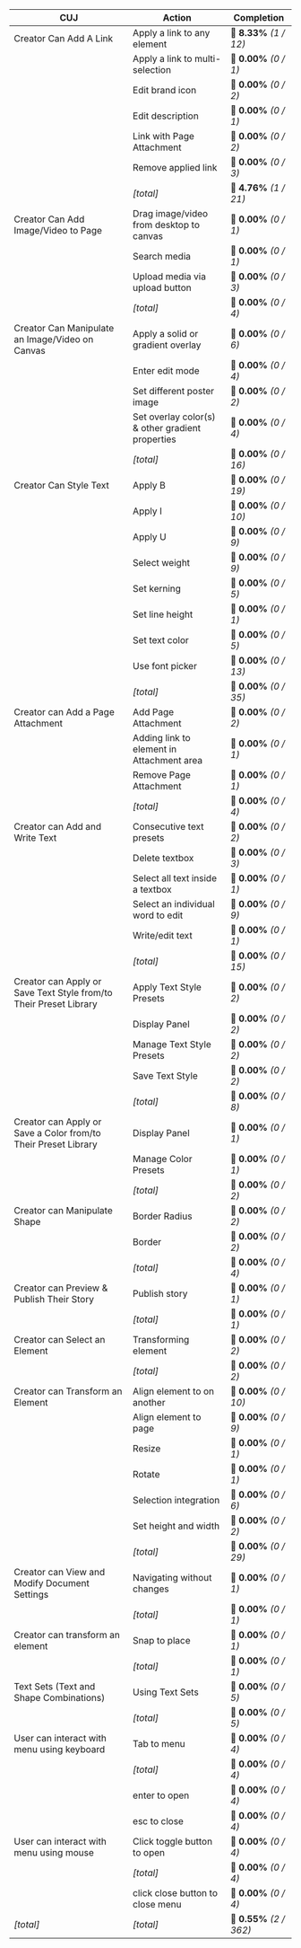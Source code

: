 | **CUJ**                                                           | **Action**                                       | **Completion**           |
| ----------------------------------------------------------------- | ------------------------------------------------ | ------------------------ |
| Creator Can Add A Link                                            | Apply a link to any element                      | 🚨 **8.33%** *(1 / 12)*  |
|                                                                   | Apply a link to multi-selection                  | 🚨 **0.00%** *(0 / 1)*   |
|                                                                   | Edit brand icon                                  | 🚨 **0.00%** *(0 / 2)*   |
|                                                                   | Edit description                                 | 🚨 **0.00%** *(0 / 1)*   |
|                                                                   | Link with Page Attachment                        | 🚨 **0.00%** *(0 / 2)*   |
|                                                                   | Remove applied link                              | 🚨 **0.00%** *(0 / 3)*   |
|                                                                   | *[total]*                                        | 🚨 **4.76%** *(1 / 21)*  |
| Creator Can Add Image/Video to Page                               | Drag image/video from desktop to canvas          | 🚨 **0.00%** *(0 / 1)*   |
|                                                                   | Search media                                     | 🚨 **0.00%** *(0 / 1)*   |
|                                                                   | Upload media via upload button                   | 🚨 **0.00%** *(0 / 3)*   |
|                                                                   | *[total]*                                        | 🚨 **0.00%** *(0 / 4)*   |
| Creator Can Manipulate an Image/Video on Canvas                   | Apply a solid or gradient overlay                | 🚨 **0.00%** *(0 / 6)*   |
|                                                                   | Enter edit mode                                  | 🚨 **0.00%** *(0 / 4)*   |
|                                                                   | Set different poster image                       | 🚨 **0.00%** *(0 / 2)*   |
|                                                                   | Set overlay color(s) & other gradient properties | 🚨 **0.00%** *(0 / 4)*   |
|                                                                   | *[total]*                                        | 🚨 **0.00%** *(0 / 16)*  |
| Creator Can Style Text                                            | Apply B                                          | 🚨 **0.00%** *(0 / 19)*  |
|                                                                   | Apply I                                          | 🚨 **0.00%** *(0 / 10)*  |
|                                                                   | Apply U                                          | 🚨 **0.00%** *(0 / 9)*   |
|                                                                   | Select weight                                    | 🚨 **0.00%** *(0 / 9)*   |
|                                                                   | Set kerning                                      | 🚨 **0.00%** *(0 / 5)*   |
|                                                                   | Set line height                                  | 🚨 **0.00%** *(0 / 1)*   |
|                                                                   | Set text color                                   | 🚨 **0.00%** *(0 / 5)*   |
|                                                                   | Use font picker                                  | 🚨 **0.00%** *(0 / 13)*  |
|                                                                   | *[total]*                                        | 🚨 **0.00%** *(0 / 35)*  |
| Creator can Add a Page Attachment                                 | Add Page Attachment                              | 🚨 **0.00%** *(0 / 2)*   |
|                                                                   | Adding link to element in Attachment area        | 🚨 **0.00%** *(0 / 1)*   |
|                                                                   | Remove Page Attachment                           | 🚨 **0.00%** *(0 / 1)*   |
|                                                                   | *[total]*                                        | 🚨 **0.00%** *(0 / 4)*   |
| Creator can Add and Write Text                                    | Consecutive text presets                         | 🚨 **0.00%** *(0 / 2)*   |
|                                                                   | Delete textbox                                   | 🚨 **0.00%** *(0 / 3)*   |
|                                                                   | Select all text inside a textbox                 | 🚨 **0.00%** *(0 / 1)*   |
|                                                                   | Select an individual word to edit                | 🚨 **0.00%** *(0 / 9)*   |
|                                                                   | Write/edit text                                  | 🚨 **0.00%** *(0 / 1)*   |
|                                                                   | *[total]*                                        | 🚨 **0.00%** *(0 / 15)*  |
| Creator can Apply or Save Text Style from/to Their Preset Library | Apply Text Style Presets                         | 🚨 **0.00%** *(0 / 2)*   |
|                                                                   | Display Panel                                    | 🚨 **0.00%** *(0 / 2)*   |
|                                                                   | Manage Text Style Presets                        | 🚨 **0.00%** *(0 / 2)*   |
|                                                                   | Save Text Style                                  | 🚨 **0.00%** *(0 / 2)*   |
|                                                                   | *[total]*                                        | 🚨 **0.00%** *(0 / 8)*   |
| Creator can Apply or Save a Color from/to Their Preset Library    | Display Panel                                    | 🚨 **0.00%** *(0 / 1)*   |
|                                                                   | Manage Color Presets                             | 🚨 **0.00%** *(0 / 1)*   |
|                                                                   | *[total]*                                        | 🚨 **0.00%** *(0 / 2)*   |
| Creator can Manipulate Shape                                      | Border Radius                                    | 🚨 **0.00%** *(0 / 2)*   |
|                                                                   | Border                                           | 🚨 **0.00%** *(0 / 2)*   |
|                                                                   | *[total]*                                        | 🚨 **0.00%** *(0 / 4)*   |
| Creator can Preview & Publish Their Story                         | Publish story                                    | 🚨 **0.00%** *(0 / 1)*   |
|                                                                   | *[total]*                                        | 🚨 **0.00%** *(0 / 1)*   |
| Creator can Select an Element                                     | Transforming element                             | 🚨 **0.00%** *(0 / 2)*   |
|                                                                   | *[total]*                                        | 🚨 **0.00%** *(0 / 2)*   |
| Creator can Transform an Element                                  | Align element to on another                      | 🚨 **0.00%** *(0 / 10)*  |
|                                                                   | Align element to page                            | 🚨 **0.00%** *(0 / 9)*   |
|                                                                   | Resize                                           | 🚨 **0.00%** *(0 / 1)*   |
|                                                                   | Rotate                                           | 🚨 **0.00%** *(0 / 1)*   |
|                                                                   | Selection integration                            | 🚨 **0.00%** *(0 / 6)*   |
|                                                                   | Set height and width                             | 🚨 **0.00%** *(0 / 2)*   |
|                                                                   | *[total]*                                        | 🚨 **0.00%** *(0 / 29)*  |
| Creator can View and Modify Document Settings                     | Navigating without changes                       | 🚨 **0.00%** *(0 / 1)*   |
|                                                                   | *[total]*                                        | 🚨 **0.00%** *(0 / 1)*   |
| Creator can transform an element                                  | Snap to place                                    | 🚨 **0.00%** *(0 / 1)*   |
|                                                                   | *[total]*                                        | 🚨 **0.00%** *(0 / 1)*   |
| Text Sets (Text and Shape Combinations)                           | Using Text Sets                                  | 🚨 **0.00%** *(0 / 5)*   |
|                                                                   | *[total]*                                        | 🚨 **0.00%** *(0 / 5)*   |
| User can interact with menu using keyboard                        | Tab to menu                                      | 🚨 **0.00%** *(0 / 4)*   |
|                                                                   | *[total]*                                        | 🚨 **0.00%** *(0 / 4)*   |
|                                                                   | enter to open                                    | 🚨 **0.00%** *(0 / 4)*   |
|                                                                   | esc to close                                     | 🚨 **0.00%** *(0 / 4)*   |
| User can interact with menu using mouse                           | Click toggle button to open                      | 🚨 **0.00%** *(0 / 4)*   |
|                                                                   | *[total]*                                        | 🚨 **0.00%** *(0 / 4)*   |
|                                                                   | click close button to close menu                 | 🚨 **0.00%** *(0 / 4)*   |
| *\[total\]*                                                       | *\[total\]*                                      | 🚨 **0.55%** *(2 / 362)* |